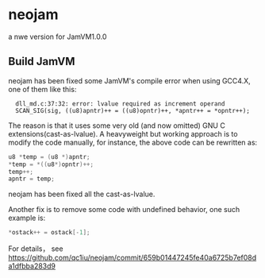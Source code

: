# neojam
a nwe version for JamVM1.0.0


## Build JamVM

neojam has been fixed some JamVM's compile error when using GCC4.X, one of them like this:

      dll_md.c:37:32: error: lvalue required as increment operand
      SCAN_SIG(sig, ((u8)apntr)++ = ((u8)opntr)++, *apntr++ = *opntr++);
      
The reason is that it uses some very old (and now omitted) GNU C extensions(cast-as-lvalue). A heavyweight but working approach is to modify the code manually, for instance, the above code can be rewritten as:

``` C
u8 *temp = (u8 *)apntr;
*temp = *((u8*)opntr)++;
temp++;
apntr = temp;
```

neojam has been fixed all the cast-as-lvalue.

Another fix is to remove some code with undefined behavior, one such example is:

``` C
*ostack++ = ostack[-1];
```

For details， see https://github.com/qc1iu/neojam/commit/659b01447245fe40a6725b7ef08da1dfbba283d9
